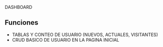 DASHBOARD

## Funciones
- TABLAS Y CONTEO DE USUARIO (NUEVOS, ACTUALES, VISITANTES)
- CRUD BASICO DE USUARIO EN LA PAGINA INICIAL

